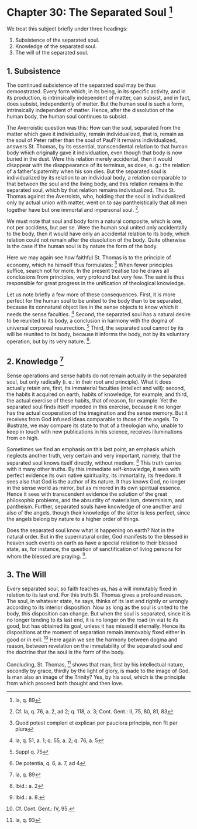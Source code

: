 # Chapter 30: The Separated Soul [^675]

We treat this subject briefly under three headings:

1. Subsistence of the separated soul.
2. Knowledge of the separated soul.
3. The will of the separated soul.

## 1. Subsistence

The continued subsistence of the separated soul may be thus demonstrated. Every form which, in its being, in its specific activity, and in its production, is intrinsically independent of matter, can subsist, and in fact, does subsist, independently of matter. But the human soul is such a form, intrinsically independent of matter. Hence, after the dissolution of the human body, the human soul continues to subsist.

The Averroistic question was this: How can the soul, separated from the matter which gave it individuality, remain individualized, that is, remain as the soul of Peter rather than the soul of Paul? It remains individualized, answers St. Thomas, by its essential, transcendental relation to that human body which originally gave it individuation, even though that body is now buried in the dust. Were this relation merely accidental, then it would disappear with the disappearance of its terminus, as does, e. g.: the relation of a father's paternity when his son dies. But the separated soul is individualized by its relation to an individual body, a relation comparable to that between the soul and the living body, and this relation remains in the separated soul, which by that relation remains individualized. Thus St. Thomas against the Averroists, who, holding that the soul is individualized only by actual union with matter, went on to say pantheistically that all men together have but one immortal and impersonal soul. [^676].

We must note that soul and body form a natural composite, which is one, not per accidens, but per se. Were the human soul united only accidentally to the body, then it would have only an accidental relation to its body, which relation could not remain after the dissolution of the body. Quite otherwise is the case if the human soul is by nature the form of the body.

Here we may again see how faithful St. Thomas is to the principle of economy, which he himself thus formulates: [^677] When fewer principles suffice, search not for more. In the present treatise too he draws all conclusions from principles, very profound but very few. The saint is thus responsible for great progress in the unification of theological knowledge.

Let us note briefly a few more of these consequences. First, it is more perfect for the human soul to be united to the body than to be separated, because its connatural object lies in the sense objects to know which it needs the sense faculties. [^678] Second, the separated soul has a natural desire to be reunited to its body, a conclusion in harmony with the dogma of universal corporeal resurrection. [^679] Third, the separated soul cannot by its will be reunited to its body, because it informs the body, not by its voluntary operation, but by its very nature. [^680].

## 2. Knowledge [^681]

Sense operations and sense habits do not remain actually in the separated soul, but only radically (i. e.: in their root and principle). What it does actually retain are, first, its immaterial faculties (intellect and will): second, the habits it acquired on earth, habits of knowledge, for example, and third, the actual exercise of these habits, that of reason, for example. Yet the separated soul finds itself impeded in this exercise, because it no longer has the actual cooperation of the imagination and the sense memory. But it receives from God infused ideas comparable to those of the angels. To illustrate, we may compare its state to that of a theologian who, unable to keep in touch with new publications in his science, receives illuminations from on high.

Sometimes we find an emphasis on this last point, an emphasis which neglects another truth, very certain and very important, namely, that the separated soul knows itself directly, without medium. [^682] This truth carries with it many other truths. By this immediate self-knowledge, it sees with perfect evidence its own native spirituality, its immortality, its freedom. It sees also that God is the author of its nature. It thus knows God, no longer in the sense world as mirror, but as mirrored in its own spiritual essence. Hence it sees with transcendent evidence the solution of the great philosophic problems, and the absurdity of materialism, determinism, and pantheism. Further, separated souls have knowledge of one another and also of the angels, though their knowledge of the latter is less perfect, since the angels belong by nature to a higher order of things.

Does the separated soul know what is happening on earth? Not in the natural order. But in the supernatural order, God manifests to the blessed in heaven such events on earth as have a special relation to their blessed state, as, for instance, the question of sanctification of living persons for whom the blessed are praying. [^683].

## 3. The Will

Every separated soul, so faith teaches us, has a will immutably fixed in relation to its last end. For this truth St. Thomas gives a profound reason. The soul, in whatever state, he says, thinks of its last end rightly or wrongly according to its interior disposition. Now as long as the soul is united to the body, this disposition can change. But when the soul is separated, since it is no longer tending to its last end, it is no longer on the road (in via) to its good, but has obtained its goal, unless it has missed it eternally. Hence its dispositions at the moment of separation remain immovably fixed either in good or in evil. [^684] Here again we see the harmony between dogma and reason, between revelation on the immutability of the separated soul and the doctrine that the soul is the form of the body.

Concluding, St. Thomas, [^685] shows that man, first by his intellectual nature, secondly by grace, thirdly by the light of glory, is made to the image of God. Is man also an image of the Trinity? Yes, by his soul, which is the principle from which proceed both thought and then love.

[^675]: Ia, q. 89

[^676]: Cf. Ia, q. 76, a. 2, ad 2; q. 118, a. 3; Cont. Gent.: II, 75, 80, 81, 83

[^677]: Quod potest compleri et explicari per pauciora principia, non fit per plura

[^678]: Ia, q. 51, a. 1; q. 55, a. 2; q. 76, a. 5

[^679]: Suppl q. 75

[^680]: De potentia, q. 6, a. 7, ad 4

[^681]: Ia, q. 89

[^682]: Ibid.: a. 2

[^683]: Ibid.: a. 8.

[^684]: Cf. Cont. Gent.: IV, 95.

[^685]: Ia, q. 93
